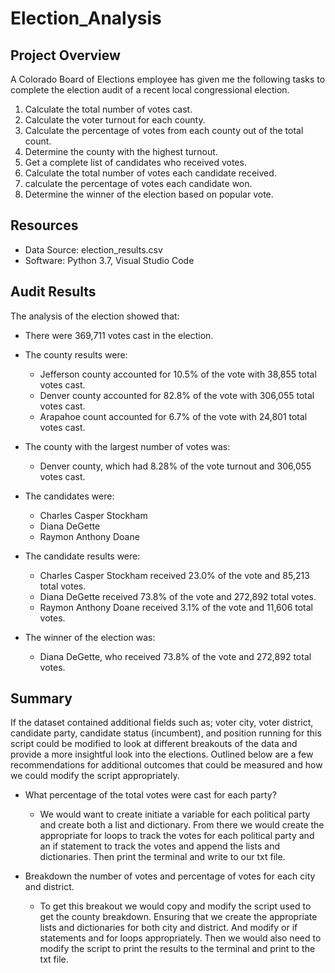 # Election_Analysis

## Project Overview
A Colorado Board of Elections employee has given me the following tasks to complete the election audit of a recent local congressional election.

1. Calculate the total number of votes cast.
2. Calculate the voter turnout for each county.
2. Calculate the percentage of votes from each county out of the total count.
3. Determine the county with the highest turnout.
3. Get a complete list of candidates who received votes.
4. Calculate the total number of votes each candidate received.
5. calculate the percentage of votes each candidate won.
6. Determine the winner of the election based on popular vote.

## Resources
- Data Source: election_results.csv
- Software: Python 3.7, Visual Studio Code 

## Audit Results
The analysis of the election showed that:
- There were 369,711 votes cast in the election.

- The county results were:
    - Jefferson county accounted for 10.5% of the vote with 38,855 total votes cast.
    - Denver county accounted for 82.8% of the vote with 306,055 total votes cast.
    - Arapahoe count accounted for 6.7% of the vote with 24,801 total votes cast.
    
- The county with the largest number of votes was:
    - Denver county, which had 8.28% of the vote turnout and 306,055 votes cast.
    
- The candidates were:
    - Charles Casper Stockham
    - Diana DeGette
    - Raymon Anthony Doane

- The candidate results were:
    - Charles Casper Stockham received 23.0% of the vote and 85,213 total votes.
    - Diana DeGette received 73.8% of the vote and 272,892 total votes.
    - Raymon Anthony Doane received 3.1% of the vote and 11,606 total votes.

- The winner of the election was:
    - Diana DeGette, who received 73.8% of the vote and 272,892 total votes.
 
## Summary
If the dataset contained additional fields such as; voter city, voter district, candidate party, candidate status (incumbent), and position running for this script could be modified to look at different breakouts of the data and provide a more insightful look into the elections. Outlined below are a few recommendations for additional outcomes that could be measured and how we could modify the script appropriately.

- What percentage of the total votes were cast for each party?
    - We would want to create initiate a variable for each political party and create both a list and dictionary. From there we would create the appropriate for loops to track the votes for each political party and an if statement to track the votes and append the lists and dictionaries. Then print the terminal and write to our txt file.
    
- Breakdown the number of votes and percentage of votes for each city and district.
    - To get this breakout we would copy and modify the script used to get the county breakdown. Ensuring that we create the appropriate lists and dictionaries for both city and district. And modify or if statements and for loops appropriately. Then we would also need to modify the script to print the results to the terminal and print to the txt file.
